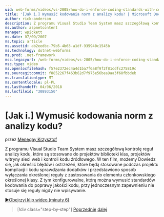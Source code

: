 ```yaml
---
uid: web-forms/videos/vs-2005/how-do-i-enforce-coding-standards-with-code-analysis
title: '[Jak i.] Wymusić kodowania norm z analizy kodu? | Microsoft Docs'
author: rick-anderson
description: Z programu Visual Studio Team System masz szczegółową kontrolę reguł analizy kodu, które są stosowane do projektów biblioteki klas, projektów witryny sieci web i co kodu źródłowego...
ms.author: aspnetcontent
manager: wpickett
ms.date: 07/09/2007
ms.topic: article
ms.assetid: ab2eedbc-79b5-4b63-a1df-935940c1545b
ms.technology: dotnet-webforms
ms.prod: .net-framework
msc.legacyurl: /web-forms/videos/vs-2005/how-do-i-enforce-coding-standards-with-code-analysis
msc.type: video
ms.openlocfilehash: f57e2372ec4a4d1ba7f6a8f9f2f81cdfc275819c
ms.sourcegitcommit: f8852267f463b62d7f975e56bea9aa3f68fbbdeb
ms.translationtype: MT
ms.contentlocale: pl-PL
ms.lasthandoff: 04/06/2018
ms.locfileid: "30893150"
---
```

<a name="how-do-i-enforce-coding-standards-with-code-analysis"></a>[Jak i.] Wymusić kodowania norm z analizy kodu?
====================
przez [Menegay Krzysztof](https://twitter.com/CMenegay)

Z programu Visual Studio Team System masz szczegółową kontrolę reguł analizy kodu, które są stosowane do projektów biblioteki klas, projektów witryny sieci web i kontroli kodu źródłowego. W ten film, możemy Dowiedz się, jak określić błędów i ostrzeżeń, które będą stosowane podczas projektu kompilacji i kodu sprawdzania dodatków i przedstawiono sposób wyłączania określonej reguły z zastosowania do elementu członkowskiego określonej klasy. Z tym konfigurowalne, którą można wymusić standardów kodowania do poprawy jakości kodu, przy jednoczesnym zapewnieniu nie stosuje się reguły nigdy nie wpisywanie.

[&#9654;Obejrzyj klip wideo (minuty 6)](https://channel9.msdn.com/Blogs/ASP-NET-Site-Videos/how-do-i-enforce-coding-standards-with-code-analysis)

> [!div class="step-by-step"]
> [Poprzednie](how-do-i-set-up-distributed-load-testing-for-high-volume-tests.md)
> [dalej](how-do-i-use-generic-tests.md)

